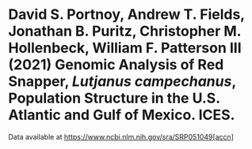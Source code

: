 # David S. Portnoy, Andrew T. Fields, Jonathan B. Puritz, Christopher M. Hollenbeck, William F. Patterson III (2021) Genomic Analysis of Red Snapper, _Lutjanus campechanus_, Population Structure in the U.S. Atlantic and Gulf of Mexico. ICES.

Data available at https://www.ncbi.nlm.nih.gov/sra/SRP051049[accn]
